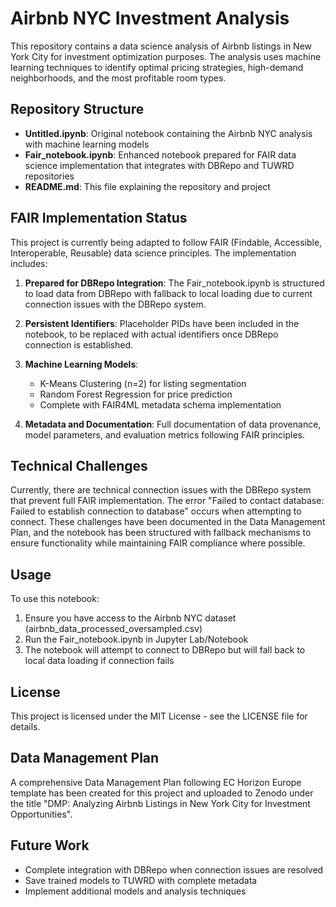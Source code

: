 # Airbnb NYC Investment Analysis

This repository contains a data science analysis of Airbnb listings in New York City for investment optimization purposes. The analysis uses machine learning techniques to identify optimal pricing strategies, high-demand neighborhoods, and the most profitable room types.

## Repository Structure

- **Untitled.ipynb**: Original notebook containing the Airbnb NYC analysis with machine learning models
- **Fair_notebook.ipynb**: Enhanced notebook prepared for FAIR data science implementation that integrates with DBRepo and TUWRD repositories
- **README.md**: This file explaining the repository and project

## FAIR Implementation Status

This project is currently being adapted to follow FAIR (Findable, Accessible, Interoperable, Reusable) data science principles. The implementation includes:

1. **Prepared for DBRepo Integration**: The Fair_notebook.ipynb is structured to load data from DBRepo with fallback to local loading due to current connection issues with the DBRepo system.

2. **Persistent Identifiers**: Placeholder PIDs have been included in the notebook, to be replaced with actual identifiers once DBRepo connection is established.

3. **Machine Learning Models**: 
   - K-Means Clustering (n=2) for listing segmentation
   - Random Forest Regression for price prediction
   - Complete with FAIR4ML metadata schema implementation

4. **Metadata and Documentation**: Full documentation of data provenance, model parameters, and evaluation metrics following FAIR principles.

## Technical Challenges

Currently, there are technical connection issues with the DBRepo system that prevent full FAIR implementation. The error "Failed to contact database: Failed to establish connection to database" occurs when attempting to connect. These challenges have been documented in the Data Management Plan, and the notebook has been structured with fallback mechanisms to ensure functionality while maintaining FAIR compliance where possible.

## Usage

To use this notebook:

1. Ensure you have access to the Airbnb NYC dataset (airbnb_data_processed_oversampled.csv)
2. Run the Fair_notebook.ipynb in Jupyter Lab/Notebook
3. The notebook will attempt to connect to DBRepo but will fall back to local data loading if connection fails

## License

This project is licensed under the MIT License - see the LICENSE file for details.

## Data Management Plan

A comprehensive Data Management Plan following EC Horizon Europe template has been created for this project and uploaded to Zenodo under the title "DMP: Analyzing Airbnb Listings in New York City for Investment Opportunities".

## Future Work

- Complete integration with DBRepo when connection issues are resolved
- Save trained models to TUWRD with complete metadata
- Implement additional models and analysis techniques
